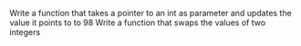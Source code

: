 
Write a function that takes a pointer to an int as parameter and updates the value it points to to 98
Write a function that swaps the values of two integers
